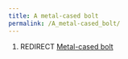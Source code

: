 ```yaml
---
title: A metal-cased bolt
permalink: /A_metal-cased_bolt/
---
```


1.  REDIRECT [Metal-cased bolt](Metal-cased_bolt "wikilink")